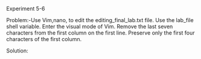 Experiment 5-6

Problem:-Use Vim,nano, to edit the editing_final_lab.txt file. Use the lab_file shell variable. Enter the visual mode of Vim.
Remove the last seven characters from the first column on the first line. Preserve only the first four characters of the first column.

Solution:

